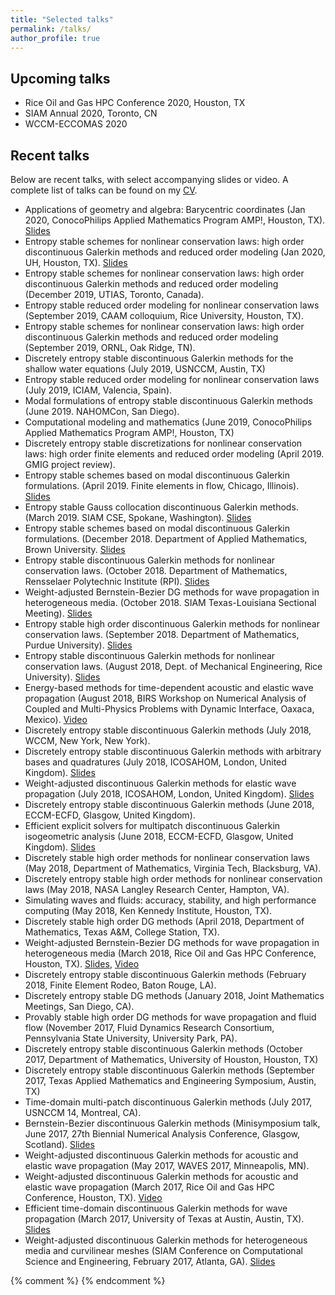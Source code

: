 ```yaml
---
title: "Selected talks"
permalink: /talks/
author_profile: true
---
```


## Upcoming talks

* Rice Oil and Gas HPC Conference 2020, Houston, TX
* SIAM Annual 2020, Toronto, CN
* WCCM-ECCOMAS 2020

## Recent talks

Below are recent talks, with select accompanying slides or video. A complete list of talks can be found on my [CV](../files/jcv.pdf).

* Applications of geometry and algebra:  Barycentric coordinates (Jan 2020, ConocoPhilips Applied Mathematics Program AMP!, Houston, TX). [Slides](../files/amp2020.pdf)
* Entropy stable schemes for nonlinear conservation laws: high order discontinuous Galerkin methods and reduced order modeling (Jan 2020, UH, Houston, TX). [Slides](../files/uh2020.pdf)
* Entropy stable schemes for nonlinear conservation laws: high order discontinuous Galerkin methods and reduced order modeling (December 2019, UTIAS, Toronto, Canada).
* Entropy stable reduced order modeling for nonlinear conservation laws (September 2019, CAAM colloquium, Rice University, Houston, TX).
* Entropy stable schemes for nonlinear conservation laws: high order discontinuous Galerkin methods and reduced order modeling (September 2019, ORNL, Oak Ridge, TN).
* Discretely entropy stable discontinuous Galerkin methods for the shallow water equations (July 2019, USNCCM, Austin, TX)
* Entropy stable reduced order modeling for nonlinear conservation laws (July 2019, ICIAM, Valencia, Spain).
* Modal formulations of entropy stable discontinuous Galerkin methods (June 2019. NAHOMCon, San Diego). 
* Computational modeling and mathematics (June 2019, ConocoPhilips Applied Mathematics Program AMP!, Houston, TX)
* Discretely entropy stable discretizations for nonlinear conservation laws: high order finite elements and reduced order modeling (April 2019. GMIG project review). 
* Entropy stable schemes based on modal discontinuous Galerkin formulations. (April 2019. Finite elements in flow, Chicago, Illinois). [Slides](../files/esdg_fef_2019.pdf)
* Entropy stable Gauss collocation discontinuous Galerkin methods. (March 2019. SIAM CSE, Spokane, Washington). [Slides](../files/esdg_cse_2019.pdf)
* Entropy stable schemes based on modal discontinuous Galerkin formulations. (December 2018. Department of Applied Mathematics, Brown University. [Slides](../files/esdg_brown_2018.pdf) 
* Entropy stable discontinuous Galerkin methods for nonlinear conservation laws. (October 2018. Department of Mathematics, Rensselaer Polytechnic Institute (RPI). [Slides](../files/esdg_rpi_2018.pdf) 
* Weight-adjusted Bernstein-Bezier DG methods for wave propagation in heterogeneous media. (October 2018. SIAM Texas-Louisiana Sectional Meeting). [Slides](../files/bbwadg_siam_latx_2018.pdf) 
* Entropy stable high order discontinuous Galerkin methods for nonlinear conservation laws. (September 2018. Department of Mathematics, Purdue University). [Slides](../files/esdg_purdue_2018.pdf)
* Entropy stable discontinuous Galerkin methods for nonlinear conservation laws. (August 2018, Dept. of Mechanical Engineering, Rice University).  [Slides](../files/esdg_mech_rice_2018.pdf)
* Energy-based methods for time-dependent acoustic and elastic wave propagation (August 2018, BIRS Workshop on Numerical Analysis of Coupled and Multi-Physics Problems with Dynamic
Interface, Oaxaca, Mexico).  [Video](https://www.birs.ca/events/2018/5-day-workshops/18w5077/videos/watch/201808021447-Chan.html)
* Discretely entropy stable discontinuous Galerkin methods (July 2018, WCCM, New York, New York).
* Discretely entropy stable discontinuous Galerkin methods with arbitrary bases and quadratures (July 2018, ICOSAHOM, London, United Kingdom).  [Slides](../files/esdg_icosahom_london_2018.pdf)
* Weight-adjusted discontinuous Galerkin methods for elastic wave propagation (July 2018, ICOSAHOM, London, United Kingdom).  [Slides](../files/elas_icosahom_london_2018.pdf)
* Discretely entropy stable discontinuous Galerkin methods (June 2018, ECCM-ECFD, Glasgow, United Kingdom).
* Efficient explicit solvers for multipatch discontinuous Galerkin isogeometric analysis (June 2018, ECCM-ECFD, Glasgow, United Kingdom).  [Slides](../files/iga_eccm_glasgow_2018.pdf)
* Discretely stable high order methods for nonlinear conservation laws (May 2018, Department of Mathematics, Virginia Tech, Blacksburg, VA).
* Discretely entropy stable high order methods for nonlinear conservation laws (May 2018, NASA Langley Research Center, Hampton, VA).
* Simulating waves and fluids: accuracy, stability, and high performance computing (May 2018, Ken Kennedy Institute, Houston, TX).
* Discretely stable high order DG methods (April 2018, Department of Mathematics, Texas A&M, College Station, TX).
* Weight-adjusted Bernstein-Bezier DG methods for wave propagation in heterogeneous media (March 2018, Rice Oil and Gas HPC Conference, Houston, TX).  [Slides](../files/bbwadg_oghpc_rice_2018.pdf), [Video](https://www.youtube.com/watch?v=349Fwix41aM&list=PLcsG4X8Zn_UAHEsQBCOFwtePRIcZSLBug&index=2)
* Discretely entropy stable discontinuous Galerkin methods (February 2018, Finite Element Rodeo, Baton Rouge, LA).
* Discretely entropy stable DG methods (January 2018, Joint Mathematics Meetings, San Diego, CA).
* Provably stable high order DG methods for wave propagation and fluid flow (November 2017, Fluid Dynamics Research Consortium, Pennsylvania State University, University Park, PA).
* Discretely entropy stable discontinuous Galerkin methods (October 2017, Department of Mathematics, University of Houston, Houston, TX)
* Discretely entropy stable discontinuous Galerkin methods (September 2017, Texas Applied Mathematics and Engineering Symposium, Austin, TX)
* Time-domain multi-patch discontinuous Galerkin methods (July 2017, USNCCM 14, Montreal, CA).
* Bernstein-Bezier discontinuous Galerkin methods (Minisymposium talk, June 2017, 27th Biennial Numerical Analysis Conference, Glasgow, Scotland).  [Slides](../files/bbdg_naconf_glasgow_2017.pdf)
* Weight-adjusted discontinuous Galerkin methods for acoustic and elastic wave propagation (May 2017, WAVES 2017, Minneapolis, MN).
* Weight-adjusted discontinuous Galerkin methods for acoustic and elastic wave propagation (March 2017, Rice Oil and Gas HPC Conference, Houston, TX).  [Video](https://www.youtube.com/watch?v=D0vaeuS6MhM)
* Efficient time-domain discontinuous Galerkin methods for wave propagation (March 2017, University of Texas at Austin, Austin, TX).  [Slides](../files/wadg_ices_ut_2017.pdf)
* Weight-adjusted discontinuous Galerkin methods for heterogeneous media and curvilinear meshes (SIAM Conference on Computational Science and Engineering, February 2017, Atlanta, GA).  [Slides](../files/wadg_cse_atlanta_2017.pdf)

{% comment %} 
{% endcomment %}
